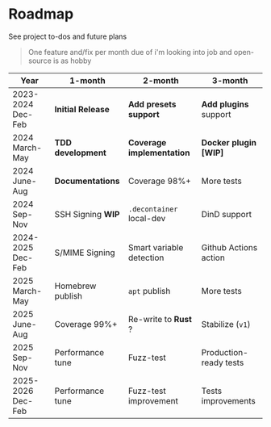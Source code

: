 # Roadmap

See project to-dos and future plans

> One feature and/fix per month due of i'm looking into job and open-source is as hobby

| Year              | 1-month             | 2-month                     | 3-month                   |
| ----------------- | ------------------- | --------------------------- | ------------------------- |
| 2023-2024 Dec-Feb | **Initial Release** | **Add presets support**     | **Add plugins** support   |
| 2024 March-May    | **TDD development** | **Coverage implementation** | **Docker plugin \[WIP\]** |
| 2024 June-Aug     | **Documentations**  | Coverage 98%+               | More tests                |
| 2024 Sep-Nov      | SSH Signing **WIP** | `.decontainer` local-dev    | DinD support              |
| 2024-2025 Dec-Feb | S/MIME Signing      | Smart variable detection    | Github Actions action     |
| 2025 March-May    | Homebrew publish    | `apt` publish               | More tests                |
| 2025 June-Aug     | Coverage 99%+       | Re-write to **Rust** ?      | Stabilize (`v1`)          |
| 2025 Sep-Nov      | Performance tune    | Fuzz-test                   | Production-ready tests    |
| 2025-2026 Dec-Feb | Performance tune    | Fuzz-test improvement       | Tests improvements        |
